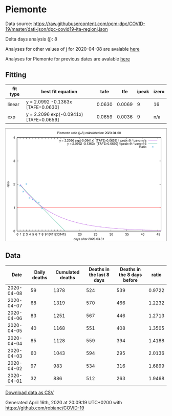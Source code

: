 # Piemonte

Data source: https://raw.githubusercontent.com/pcm-dpc/COVID-19/master/dati-json/dpc-covid19-ita-regioni.json

Delta days analysis (j): 8

Analyses for other values of j for 2020-04-08 are avalable [here](../2020-04-08/README.md)

Analyses for Piemonte for previous dates are avalable [here](../README.md)

## Fitting 
|fit type|best fit equation|tafe|tfe|ipeak|izero|
|-------|-----|--------|------|---|---|
|linear|y = 2.0992 -0.1363x  [TAFE=0.0630]|0.0630|0.0069|9|16|
|exp|y = 2.2096 exp(-0.0941x)  [TAFE=0.0659]|0.0659|0.0036|9|n/a|

![Plot](COVID-19_piemonte_j8_2020-04-08.png)

## Data
|Date|Daily deaths|Cumulated deaths|Deaths in the last 8 days|Deaths in the 8 days before|ratio|
|----|----------|-----------|-------|--------------------|-----|
|2020-04-08|59|1378|524|539|0.9722|
|2020-04-07|68|1319|570|466|1.2232|
|2020-04-06|83|1251|567|446|1.2713|
|2020-04-05|40|1168|551|408|1.3505|
|2020-04-04|85|1128|559|394|1.4188|
|2020-04-03|60|1043|594|295|2.0136|
|2020-04-02|97|983|534|316|1.6899|
|2020-04-01|32|886|512|263|1.9468|

[Download data as CSV](COVID-19_piemonte_j8_2020-04-08.csv)

Generated April 16th, 2020 at 20:09:19 UTC+0200 with https://github.com/robianc/COVID-19
